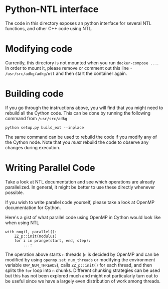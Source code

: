 # Python-NTL interface

The code in this directory exposes an python interface
for several NTL functions, and other C++ code using
NTL.

# Modifying code

Currently, this directory is not mounted when you run
`docker-compose ...`. In order to mount it, please remove
or comment out this line `- /usr/src/adkg/adkg/ntl`
 and then start the container again.


# Building code

If you go through the instructions above, you will find that you might
need to rebuild all the Cython code. This can be done by running the
following command from `/usr/src/adkg`


```python setup.py build_ext --inplace```


The same command can be used to rebuild the code if you
modify any of the Cython node. Note that you *must* rebuild the code
to observe any changes during execution.

# Writing Parallel Code

Take a look at NTL documentation and see which operations are already
parallelized. In general, it might be better to use these directly
whenever possible.

If you wish to write parallel code yourself, please take a look
at OpenMP documentation for Cython.

Here's a gist of what parallel code using OpenMP in Cython would look
like when using NTL

```
with nogil, parallel():
    ZZ_p::init(modulus)
    for i in prange(start, end, step):
        ...:
```

The operation above starts `n` threads (`n` is decided by OpenMP and
can be modified by using `openmp.set_num_threads` or modifying the
environment variable `OMP_NUM_THREADS`), calls
`ZZ_p::init()` for each thread, and then splits the
`for` loop into `n` chunks. Different chunking strategies
can be used but this has not been explored much and might not
particularly turn out to be useful since we have a largely even
distribution of work among threads.